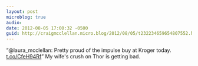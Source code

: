 ```yaml
---
layout: post
microblog: true
audio: 
date: 2012-08-05 17:00:32 -0500
guid: http://craigmcclellan.micro.blog/2012/08/05/t232234659654807552.html
---
```

“@laura_mcclellan: Pretty proud of the impulse buy at Kroger today. [t.co/CfeH94Rf](http://t.co/CfeH94Rf)” My wife's crush on Thor is getting bad.
